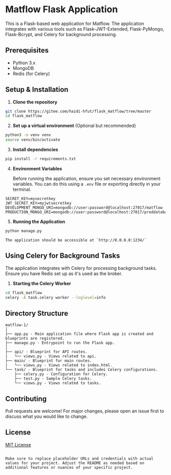 # Matflow Flask Application

This is a Flask-based web application for Matflow. The application integrates with various tools such as Flask-JWT-Extended, Flask-PyMongo, Flask-Bcrypt, and Celery for background processing.

## Prerequisites

- Python 3.x
- MongoDB
- Redis (for Celery)

## Setup & Installation

1. **Clone the repository**

```bash
git clone https://gitee.com/haidi-hfut/flask_matflow/tree/master
cd flask_matflow
```

2. **Set up a virtual environment** (Optional but recommended)

```bash
python3 -m venv venv
source venv/bin/activate
```

3. **Install dependencies**

```bash
pip install -r requirements.txt
```

4. **Environment Variables**

    Before running the application, ensure you set necessary environment variables. You can do this using a `.env` file or exporting directly in your terminal.

```env
SECRET_KEY=mysecretkey
JWT_SECRET_KEY=myjwtsecretkey
DEVELOPMENT_MONGO_URI=mongodb://user:password@localhost:27017/matflow
PRODUCTION_MONGO_URI=mongodb://user:password@localhost:27017/proddatabase
```

5. **Running the Application**

```bash
python manage.py
```

    The application should be accessible at `http://0.0.0.0:1234/`

## Using Celery for Background Tasks

The application integrates with Celery for processing background tasks. Ensure you have Redis set up as it's used as the broker.

1. **Starting the Celery Worker**

```bash
cd flask_matflow
celery -A task.celery worker --loglevel=info
```

## Directory Structure

```
matflow-1/
│
├── app.py - Main application file where Flask app is created and blueprints are registered.
├── manage.py - Entrypoint to run the Flask app.
│
├── api/ - Blueprint for API routes.
|   └── views.py - Views related to api.
├── main/ - Blueprint for main routes.
|   └── views.py - Views related to index.html.
└── task/ - Blueprint for tasks and includes Celery configurations.
    ├── celery.py - Configuration for Celery.
    ├── test.py - Sample Celery tasks.
    └── views.py - Views related to tasks.
```

## Contributing

Pull requests are welcome! For major changes, please open an issue first to discuss what you would like to change.

## License

[MIT License](LICENSE)

```

Make sure to replace placeholder URLs and credentials with actual values for your project. Adjust the README as needed based on additional features or nuances of your specific project.
